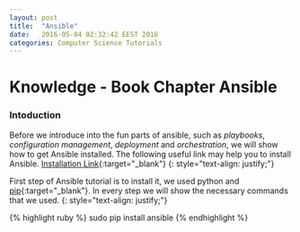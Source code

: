 ```yaml
---
layout: post
title:  "Ansible"
date:   2016-05-04 02:32:42 EEST 2016
categories: Computer Science Tutorials
---
```

# Knowledge - Book Chapter Ansible

### Intoduction

Before we introduce into the fun parts of ansible, such as _playbooks_,
_configuration management_, _deployment_ and _orchestration_, we will show how to
get Ansible installed. The following useful link may help you to install Ansible. [Installation Link](http://docs.ansible.com/ansible/intro_installation.html){:target="_blank"}
{: style="text-align: justify;"}

First step of Ansible tutorial is to install it, we used python and [pip](https://pip.pypa.io/en/stable/){:target="_blank"}. In every step we will show the
necessary commands that we used.
{: style="text-align: justify;"}

{% highlight ruby %}
sudo pip install ansible
{% endhighlight %}
